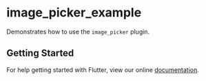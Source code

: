 # image_picker_example

Demonstrates how to use the `image_picker` plugin.

## Getting Started

For help getting started with Flutter, view our online
[documentation](https://flutter.dev/).
